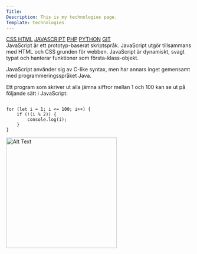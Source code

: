 ```yaml
---
Title: 
Description: This is my technologies page.
Template: technologies
---
```

<div class="tech2">
<div class="tech-links">
<a href="css" >CSS </a>
<a href="html">HTML</a>
<a href="javascript" class="active">JAVASCRIPT</a>
<a href="PHP">PHP</a>
<a href="python">PYTHON</a>
<a href="git">GIT</a>
</div>

<div class="css-description">
JavaScript är ett prototyp-baserat skriptspråk. JavaScript utgör tillsammans med HTML och CSS grunden för webben. JavaScript är dynamiskt, svagt typat och hanterar funktioner som första-klass-objekt.

JavaScript använder sig av C-like syntax, men har annars inget gemensamt med programmeringsspråket Java.

Ett program som skriver ut alla jämna siffror mellan 1 och 100 kan se ut på följande sätt i JavaScript:

<pre><code>
for (let i = 1; i &lt;= 100; i++) {
    if (!(i % 2)) {
        console.log(i);
    }
}
</code></pre>

</div>
<img class="about-img" src="image/javascript.png" width="300" alt="Alt Text" >
</div>
